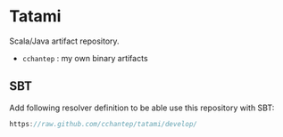 # Tatami

Scala/Java artifact repository.

* `cchantep` : my own binary artifacts

## SBT

Add following resolver definition to be able use this repository with SBT:

```scala
https://raw.github.com/cchantep/tatami/develop/
```
